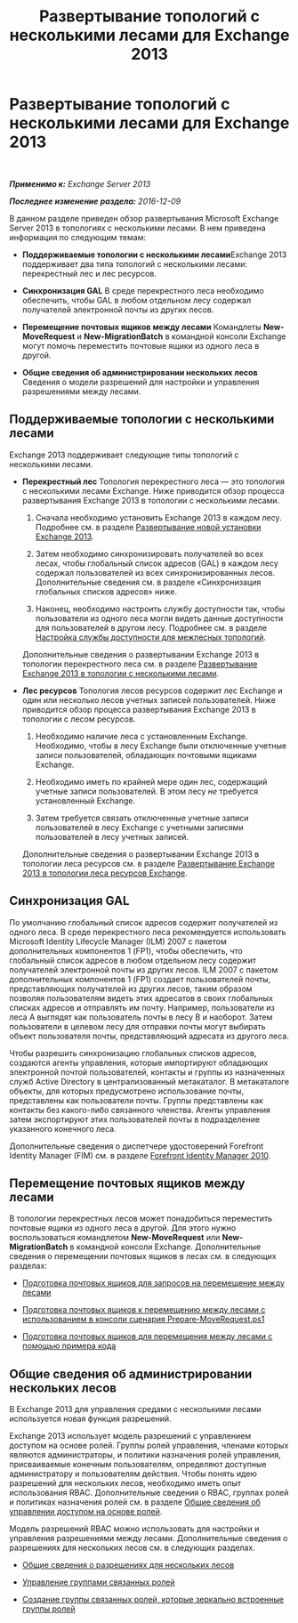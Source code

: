 ﻿---
title: 'Развертывание топологий с несколькими лесами для Exchange 2013'
TOCTitle: Развертывание топологий с несколькими лесами для Exchange 2013
ms:assetid: d51f2b7d-9045-40cf-8b9f-43787a6fff6d
ms:mtpsurl: https://technet.microsoft.com/ru-ru/library/Bb124734(v=EXCHG.150)
ms:contentKeyID: 51408084
ms.date: 04/30/2018
mtps_version: v=EXCHG.150
ms.translationtype: HT
---

# Развертывание топологий с несколькими лесами для Exchange 2013

 

_**Применимо к:** Exchange Server 2013_

_**Последнее изменение раздела:** 2016-12-09_

В данном разделе приведен обзор развертывания Microsoft Exchange Server 2013 в топологиях с несколькими лесами. В нем приведена информация по следующим темам:

  - **Поддерживаемые топологии с несколькими лесами**Exchange 2013 поддерживает два типа топологий с несколькими лесами: перекрестный лес и лес ресурсов.

  - **Синхронизация GAL** В среде перекрестного леса необходимо обеспечить, чтобы GAL в любом отдельном лесу содержал получателей электронной почты из других лесов.

  - **Перемещение почтовых ящиков между лесами** Командлеты **New-MoveRequest** и **New-MigrationBatch** в командной консоли Exchange могут помочь переместить почтовые ящики из одного леса в другой.

  - **Общие сведения об администрировании нескольких лесов** Сведения о модели разрешений для настройки и управления разрешениями между лесами.

## Поддерживаемые топологии с несколькими лесами

Exchange 2013 поддерживает следующие типы топологий с несколькими лесами.

  - **Перекрестный лес** Топология перекрестного леса — это топология с несколькими лесами Exchange. Ниже приводится обзор процесса развертывания Exchange 2013 в топологии с несколькими лесами.
    
    1.  Сначала необходимо установить Exchange 2013 в каждом лесу. Подробнее см. в разделе [Развертывание новой установки Exchange 2013](deploy-a-new-installation-of-exchange-2013-exchange-2013-help.md).
    
    2.  Затем необходимо синхронизировать получателей во всех лесах, чтобы глобальный список адресов (GAL) в каждом лесу содержал пользователей из всех синхронизированных лесов. Дополнительные сведения см. в разделе «Синхронизация глобальных списков адресов» ниже.
    
    3.  Наконец, необходимо настроить службу доступности так, чтобы пользователи из одного леса могли видеть данные доступности для пользователей в другом лесу. Подробнее см. в разделе [Настройка службы доступности для межлесных топологий](configure-the-availability-service-for-cross-forest-topologies-exchange-2013-help.md).
    
    Дополнительные сведения о развертывании Exchange 2013 в топологии перекрестного леса см. в разделе [Развертывание Exchange 2013 в топологии с несколькими лесами](deploy-exchange-2013-in-a-cross-forest-topology-exchange-2013-help.md).

  - **Лес ресурсов** Топология лесов ресурсов содержит лес Exchange и один или несколько лесов учетных записей пользователей. Ниже приводится обзор процесса развертывания Exchange 2013 в топологии с лесом ресурсов.
    
    1.  Необходимо наличие леса с установленным Exchange. Необходимо, чтобы в лесу Exchange были отключенные учетные записи пользователей, обладающих почтовыми ящиками Exchange.
    
    2.  Необходимо иметь по крайней мере один лес, содержащий учетные записи пользователей. В этом лесу *не* требуется установленный Exchange.
    
    3.  Затем требуется связать отключенные учетные записи пользователей в лесу Exchange с учетными записями пользователей в лесу учетных записей.
    
    Дополнительные сведения о развертывании Exchange 2013 в топологии леса ресурсов см. в разделе [Развертывание Exchange 2013 в топологии леса ресурсов Exchange](deploy-exchange-2013-in-an-exchange-resource-forest-topology-exchange-2013-help.md).

## Синхронизация GAL

По умолчанию глобальный список адресов содержит получателей из одного леса. В среде перекрестного леса рекомендуется использовать Microsoft Identity Lifecycle Manager (ILM) 2007 с пакетом дополнительных компонентов 1 (FP1), чтобы обеспечить, что глобальный список адресов в любом отдельном лесу содержит получателей электронной почты из других лесов. ILM 2007 с пакетом дополнительных компонентов 1 (FP1) создает пользователей почты, представляющих получателей из других лесов, таким образом позволяя пользователям видеть этих адресатов в своих глобальных списках адресов и отправлять им почту. Например, пользователи из леса A выглядят как пользователь почты в лесу B и наоборот. Затем пользователи в целевом лесу для отправки почты могут выбирать объект пользователя почты, представляющий адресата из другого леса.

Чтобы разрешить синхронизацию глобальных списков адресов, создаются агенты управления, которые импортируют обладающих электронной почтой пользователей, контакты и группы из назначенных служб Active Directory в централизованный метакаталог. В метакаталоге объекты, для которых предусмотрено использование почты, представлены как пользователи почты. Группы представлены как контакты без какого-либо связанного членства. Агенты управления затем экспортируют этих пользователей почты в подразделение указанного конечного леса.

Дополнительные сведения о диспетчере удостоверений Forefront Identity Manager (FIM) см. в разделе [Forefront Identity Manager 2010](https://go.microsoft.com/fwlink/p/?linkid=279864).

## Перемещение почтовых ящиков между лесами

В топологии перекрестных лесов может понадобиться переместить почтовые ящики из одного леса в другой. Для этого нужно воспользоваться командлетом **New-MoveRequest** или **New-MigrationBatch** в командной консоли Exchange. Дополнительные сведения о перемещении почтовых ящиков в лесах см. в следующих разделах:

  - [Подготовка почтовых ящиков для запросов на перемещение между лесами](prepare-mailboxes-for-cross-forest-move-requests-exchange-2013-help.md)

  - [Подготовка почтовых ящиков к перемещению между лесами с использованием в консоли сценария Prepare-MoveRequest.ps1](prepare-mailboxes-for-cross-forest-moves-using-the-prepare-moverequest-ps1-script-in-the-shell-exchange-2013-help.md)

  - [Подготовка почтовых ящиков для перемещения между лесами с помощью примера кода](prepare-mailboxes-for-cross-forest-moves-using-sample-code-exchange-2013-help.md)

## Общие сведения об администрировании нескольких лесов

В Exchange 2013 для управления средами с несколькими лесами используется новая функция разрешений.

Exchange 2013 использует модель разрешений с управлением доступом на основе ролей. Группы ролей управления, членами которых являются администраторы, и политики назначения ролей управления, присваиваемые конечным пользователям, определяют доступные администратору и пользователям действия. Чтобы понять идею разрешений для нескольких лесов, необходимо иметь опыт использования RBAC. Дополнительные сведения о RBAC, группах ролей и политиках назначения ролей см. в разделе [Общие сведения об управлении доступом на основе ролей](understanding-role-based-access-control-exchange-2013-help.md).

Модель разрешений RBAC можно использовать для настройки и управления разрешениями между лесами. Дополнительные сведения о разрешениях для нескольких лесов см. в следующих разделах.

  - [Общие сведения о разрешениях для нескольких лесов](understanding-multiple-forest-permissions-exchange-2013-help.md)

  - [Управление группами связанных ролей](manage-linked-role-groups-exchange-2013-help.md)

  - [Создание группы связанных ролей, которые зеркально встроенные группы ролей](create-linked-role-groups-that-mirror-built-in-role-groups-exchange-2013-help.md)

